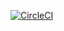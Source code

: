 [![CircleCI](https://circleci.com/gh/kchang4/tests.svg?style=svg)](https://circleci.com/gh/kchang4/tests)
